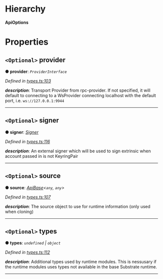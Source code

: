 

# Hierarchy

**ApiOptions**

# Properties

<a id="provider"></a>

## `<Optional>` provider

**● provider**: *`ProviderInterface`*

*Defined in [types.ts:103](https://github.com/polkadot-js/api/blob/c1672e8/packages/api/src/types.ts#L103)*

*__description__*: Transport Provider from rpc-provider. If not specified, it will default to connecting to a WsProvider connecting localhost with the default port, i.e. `ws://127.0.0.1:9944`

___
<a id="signer"></a>

## `<Optional>` signer

**● signer**: *[Signer](_types_.signer.md)*

*Defined in [types.ts:116](https://github.com/polkadot-js/api/blob/c1672e8/packages/api/src/types.ts#L116)*

*__description__*: An external signer which will be used to sign extrinsic when account passed in is not KeyringPair

___
<a id="source"></a>

## `<Optional>` source

**● source**: *[ApiBase](../classes/_base_.apibase.md)<`any`, `any`>*

*Defined in [types.ts:107](https://github.com/polkadot-js/api/blob/c1672e8/packages/api/src/types.ts#L107)*

*__description__*: The source object to use for runtime information (only used when cloning)

___
<a id="types"></a>

## `<Optional>` types

**● types**: *`undefined` | `object`*

*Defined in [types.ts:112](https://github.com/polkadot-js/api/blob/c1672e8/packages/api/src/types.ts#L112)*

*__description__*: Additional types used by runtime modules. This is nessusary if the runtime modules uses types not available in the base Substrate runtime.

___

